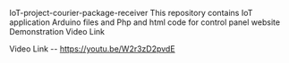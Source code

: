 IoT-project-courier-package-receiver
This repository contains IoT application Arduino files and Php and html code for control panel website Demonstration Video Link

Video Link -- https://youtu.be/W2r3zD2pvdE

